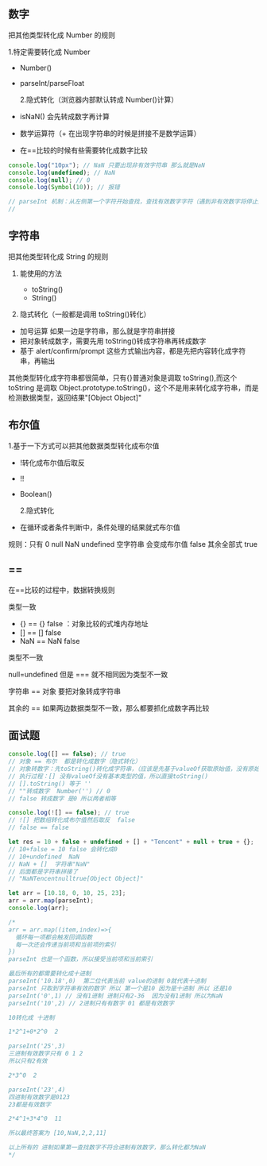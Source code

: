 ## 数字

把其他类型转化成 Number 的规则

1.特定需要转化成 Number

- Number()
- parseInt/parseFloat

  2.隐式转化（浏览器内部默认转成 Number()计算）

- isNaN() 会先转成数字再计算
- 数学运算符（+ 在出现字符串的时候是拼接不是数学运算）
- 在==比较的时候有些需要转化成数字比较

```js
console.log("10px"); // NaN 只要出现非有效字符串 那么就是NaN
console.log(undefined); // NaN
console.log(null); // 0
console.log(Symbol(10)); // 报错
```

```js
// parseInt 机制：从左侧第一个字符开始查找，查找有效数字字符（遇到非有效数字将停止查找，把找到的有效数字字符转化成数字，没有就是NaN,parseFloat只多识别一个小数点）
//
```

## 字符串

把其他类型转化成 String 的规则

1. 能使用的方法

   - toString()
   - String()

2. 隐式转化（一般都是调用 toString()转化）

- 加号运算 如果一边是字符串，那么就是字符串拼接
- 把对象转成数字，需要先用 toString()转成字符串再转成数字
- 基于 alert/confirm/prompt 这些方式输出内容，都是先把内容转化成字符串，再输出

其他类型转化成字符串都很简单，只有{}普通对象是调取 toString(),而这个 toString 是调取 Object.prototype.toString()，这个不是用来转化成字符串，而是检测数据类型，返回结果"[Object Object]"

## 布尔值

1.基于一下方式可以把其他数据类型转化成布尔值

- !转化成布尔值后取反
- !!
- Boolean()

  2.隐式转化

- 在循环或者条件判断中，条件处理的结果就式布尔值

规则：只有 0 null NaN undefined 空字符串 会变成布尔值 false 其余全部式 true

## ==

在==比较的过程中，数据转换规则

类型一致

- {} == {} false ：对象比较的式堆内存地址
- [] == [] false
- NaN == NaN false

类型不一致

null=undefined 但是 === 就不相同因为类型不一致

字符串 == 对象 要把对象转成字符串

其余的 == 如果两边数据类型不一致，那么都要抓化成数字再比较

## 面试题

```js
console.log([] == false); // true
// 对象 == 布尔  都是转化成数字（隐式转化）
// 对象转数字：先toString()转化成字符串，（应该是先基于valueOf获取原始值，没有原始值再去toString）然后再转成数字
// 执行过程：[] 没有valueOf没有基本类型的值，所以直接toString()
// [].toString() 等于 ''
// ""转成数字  Number('') // 0
// false 转成数字 是0 所以两者相等

console.log(![] == false); // true
// ![] 把数组转化成布尔值然后取反  false
// false == false
```

```js
let res = 10 + false + undefined + [] + "Tencent" + null + true + {};
// 10+false = 10 false 会转化成0
// 10+undefined  NaN
// NaN + []  字符串"NaN"
// 后面都是字符串拼接了
// "NaNTencentnulltrue[Object Object]"
```

```js
let arr = [10.18, 0, 10, 25, 23];
arr = arr.map(parseInt);
console.log(arr);

/*
arr = arr.map((item,index)=>{
  循环每一项都会触发回调函数
  每一次还会传递当前项和当前项的索引
})
parseInt 也是一个函数，所以接受当前项和当前索引

最后所有的都需要转化成十进制
parseInt('10.18',0)  第二位代表当前 value的进制 0就代表十进制
parseInt 只取到字符串有效的数字 所以 第一个是10 因为是十进制 所以 还是10
parseInt('0',1) // 没有1进制 进制只有2-36  因为没有1进制 所以为NaN
parseInt('10',2) // 2进制只有有数字 01 都是有效数字

10转化成 十进制

1*2^1+0*2^0  2 

parseInt('25',3)
三进制有效数字只有 0 1 2
所以只有2有效

2*3^0  2

parseInt('23',4)
四进制有效数字是0123
23都是有效数字

2*4^1+3*4^0  11

所以最终答案为 [10,NaN,2,2,11]

以上所有的 进制如果第一查找数字不符合进制有效数字，那么转化都为NaN
*/
```
